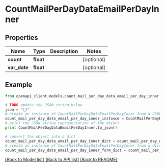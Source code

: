 # CountMailPerDayDataEmailPerDayInner


## Properties
Name | Type | Description | Notes
------------ | ------------- | ------------- | -------------
**count** | **float** |  | [optional] 
**var_date** | **float** |  | [optional] 

## Example

```python
from openapi_client.models.count_mail_per_day_data_email_per_day_inner import CountMailPerDayDataEmailPerDayInner

# TODO update the JSON string below
json = "{}"
# create an instance of CountMailPerDayDataEmailPerDayInner from a JSON string
count_mail_per_day_data_email_per_day_inner_instance = CountMailPerDayDataEmailPerDayInner.from_json(json)
# print the JSON string representation of the object
print CountMailPerDayDataEmailPerDayInner.to_json()

# convert the object into a dict
count_mail_per_day_data_email_per_day_inner_dict = count_mail_per_day_data_email_per_day_inner_instance.to_dict()
# create an instance of CountMailPerDayDataEmailPerDayInner from a dict
count_mail_per_day_data_email_per_day_inner_form_dict = count_mail_per_day_data_email_per_day_inner.from_dict(count_mail_per_day_data_email_per_day_inner_dict)
```
[[Back to Model list]](../README.md#documentation-for-models) [[Back to API list]](../README.md#documentation-for-api-endpoints) [[Back to README]](../README.md)


